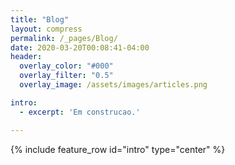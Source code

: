 ```yaml
---
title: "Blog"
layout: compress
permalink: /_pages/Blog/
date: 2020-03-20T00:08:41-04:00
header:
  overlay_color: "#000"
  overlay_filter: "0.5"
  overlay_image: /assets/images/articles.png

intro: 
  - excerpt: 'Em construcao.'

---
```


{% include feature_row id="intro" type="center" %}

